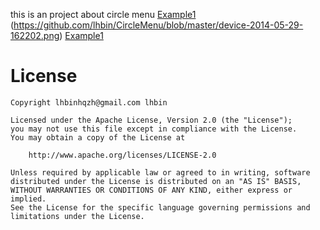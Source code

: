 this is an project about circle menu
[Example1](https://github.com/lhbin/CircleMenu/blob/master/device-2014-05-29-162202.png)
(https://github.com/lhbin/CircleMenu/blob/master/device-2014-05-29-162202.png)
[Example1](https://github.com/lhbin/CircleMenu/blob/master/device-2014-05-29-162223.png)



License
=======

	Copyright lhbinhqzh@gmail.com lhbin

	Licensed under the Apache License, Version 2.0 (the "License");
	you may not use this file except in compliance with the License.
	You may obtain a copy of the License at

		http://www.apache.org/licenses/LICENSE-2.0

	Unless required by applicable law or agreed to in writing, software
	distributed under the License is distributed on an "AS IS" BASIS,
	WITHOUT WARRANTIES OR CONDITIONS OF ANY KIND, either express or implied.
	See the License for the specific language governing permissions and
	limitations under the License.